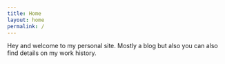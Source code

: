 ```yaml
---
title: Home
layout: home
permalink: /
---
```


Hey and welcome to my personal site. Mostly a blog but also you can also find details on my work history.
